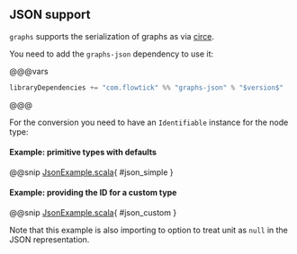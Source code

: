 ## JSON support

`graphs` supports the serialization of graphs as via [circe](https://github.com/circe/circe).

You need to add the `graphs-json` dependency to use it:

@@@vars
```scala
libraryDependencies += "com.flowtick" %% "graphs-json" % "$version$"
```
@@@

For the conversion you need to have an `Identifiable` instance for the node type:

#### Example: primitive types with defaults

@@snip [JsonExample.scala](../../../../examples/shared/src/main/scala/examples/JsonExample.scala){ #json_simple }

#### Example: providing the ID for a custom type

@@snip [JsonExample.scala](../../../../examples/shared/src/main/scala/examples/JsonExample.scala){ #json_custom }

Note that this example is also importing to option to treat unit as `null` in the JSON representation. 
